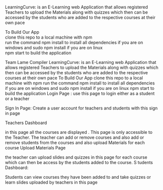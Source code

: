 
<p>LearningCurve: is an E-Learning web Application that allows registered Teachers to upload the Materials along with quizzes which then can be accessed by the students who are added to the respective courses at their own pace</p>

<p>To Build Our App<br>
clone this repo to a local machine with npm <br>
run the command npm install to install all dependencies if you are on windows and sudo npm install if you are on linux<br>
npm start to build the application<br>
</p>
Team Lame Compiler
LearningCurve:
is an E-Learning web Application that allows registered Teachers to upload the Materials along with quizzes which then can be accessed by the students who are added to the respective courses at their own pace
To Build Our App
clone this repo to a local machine with npm
run the command npm install to install all dependencies if you are on windows and sudo npm install if you are on linux
npm start to build the application
Login Page :
use this page to login either as a student or a teacher


Sign In Page:
Create a user account for teachers and students with this sign in page


Teachers Dashboard




in this page all the courses are displayed . This page is only accessible to the Teacher. The teacher can add or remove courses and also add or remove students from the courses and also upload Materials for each course
Upload Materials Page


the teacher can upload slides and quizzes in this page for each course which can then be access by the students added to the course.
S
tudents Dashboard:


Students can view courses they have been added to and take quizzes or learn slides uploaded by teachers in this page
